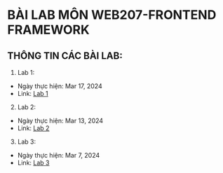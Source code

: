 # BÀI LAB MÔN WEB207-FRONTEND FRAMEWORK
## THÔNG  TIN CÁC BÀI LAB:
1. Lab 1:
  - Ngày thực hiện: Mar 17, 2024
  - Link: [Lab 1](https://github.com/dungtt04/web207/tree/master/Lab%201)
2. Lab 2:
  - Ngày thực hiện: Mar 13, 2024
  - Link: [Lab 2](https://github.com/dungtt04/web207/tree/master/Lab%202)
3. Lab 3:
  - Ngày thực hiện: Mar 7, 2024
  - Link: [Lab 3](https://github.com/dungtt04/web207/tree/master/Lab%)
    
